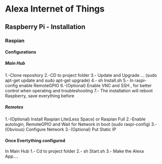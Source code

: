 # Alexa Internet of Things

## Raspberry Pi - Installation

### Raspian


#### Configurations
##### Main Hub
1.-Clone repository
2.-CD to project folder
3.- Update and Upgrade ... (sudo apt-get update and sudo apt-get upgrade)
4.- sh Install.sh
5.- In raspi-config enable RemoteGPIO
6.-(Optional) Enable VNC and SSH , for better control when operating and troubleshooting
7.- The installation will reboot Raspberry, save everything before

##### Remotes
1.-(Optional) Install Raspian Lite(Less Space) or Raspian Full
2.-Enable autologin, RemoteGPIO and Wait for Network in boot (sudo raspi-config)
3.-(Obvious) Configure Network
3.-(Optional) Put Static IP

#### Once Evertything configured
In Main Hub
1.- Cd to project folder
2.- sh Start.sh
3.- Make  the Alexa App....

